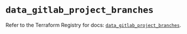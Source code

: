 # `data_gitlab_project_branches`

Refer to the Terraform Registry for docs: [`data_gitlab_project_branches`](https://registry.terraform.io/providers/gitlabhq/gitlab/16.11.0/docs/data-sources/project_branches).
